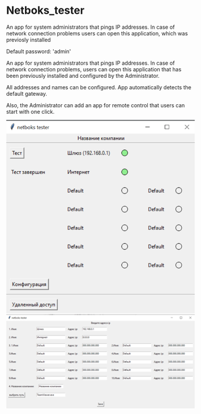 # Netboks_tester

An app for system administrators that pings IP addresses. In case of network connection problems users can open this application, which was previosly installed   

Default password: 'admin'

An app for system administrators that pings IP addresses. In case of network connection problems, users can open this application that has been previously installed and configured by the Administrator.  

All addresses and names can be configured. App automatically detects the default gateway. 

Also, the Administrator can add an app for remote control that users can start with one click.

![scr_one](/images/main_frame.png)
![scr_two](/images/config.png)

